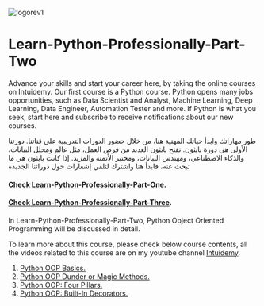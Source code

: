 ![logorev1](https://github.com/user-attachments/assets/4f6be99a-ee77-42c9-a188-f839b99d1a34)
# Learn-Python-Professionally-Part-Two

Advance your skills and start your career here, by taking the online courses on Intuidemy. Our first course is a Python course. Python opens many jobs opportunities, such as Data Scientist and Analyst, Machine Learning, Deep Learning, Data Engineer, Automation Tester and more. If Python is what you seek, start here and subscribe to receive notifications about our new courses.

طور مهاراتك وابدأ حياتك المهنية هنا، من خلال حضور الدورات التدريبية على قناتنا. دورتنا الأولى هي دورة بايثون. تفتح بايثون العديد من فرص العمل، مثل عالم ومحلل البيانات، والذكاء الاصطناعي، ومهندس البيانات، ومختبر الأتمتة والمزيد. إذا كانت بايثون هي ما تبحث عنه، فابدأ هنا واشترك لتلقي إشعارات حول دوراتنا الجديدة

#### [Check Learn-Python-Professionally-Part-One](https://github.com/rubada/Learn-Python-Professionally-Part-One).
#### [Check Learn-Python-Professionally-Part-Three](https://github.com/rubada/Learn-Python-Professionally-Part-Three).

In Learn-Python-Professionally-Part-Two, Python Object Oriented Programming will be discussed in detail.

To learn more about this course, please check below course contents, all the videos related to this course are on my youtube channel [Intuidemy](https://www.youtube.com/@Intuidemy/playlists).

01. [Python OOP Basics.](https://www.youtube.com/playlist?list=PLD06In0ejHWYTvB-wBW7Q1-f66WOKfSo9)
02. [Python OOP Dunder or Magic Methods.](https://www.youtube.com/playlist?list=PLD06In0ejHWb5i7_T29-p5pRgT39HmHJ5)
03. [Python OOP: Four Pillars.](https://www.youtube.com/playlist?list=PLD06In0ejHWaOKgxrH89Oqqcy8JkCej-w)
04. [Python OOP: Built-In Decorators.](https://www.youtube.com/playlist?list=PLD06In0ejHWZAs_kfRWi1fAKNDfEa5rkr)
